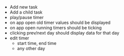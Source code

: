 - Add new task
- Add a child task
- play/pause timer
- on app open old timer values should be displayed
- on app open running timers should be ticking
- clicking prev/next day should display data for that day
- edit timer
    - start time, end time
    - any other day